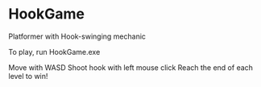 # HookGame
Platformer with Hook-swinging mechanic

To play, run HookGame.exe

Move with WASD
Shoot hook with left mouse click
Reach the end of each level to win!
